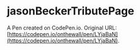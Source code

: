# jasonBeckerTributePage

A Pen created on CodePen.io. Original URL: [https://codepen.io/onthewall/pen/LYjaBaN](https://codepen.io/onthewall/pen/LYjaBaN).

